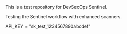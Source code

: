 This is a test repository for DevSecOps Sentinel.

Testing the Sentinel workflow with enhanced scanners.

API_KEY = "sk_test_1234567890abcdef"

